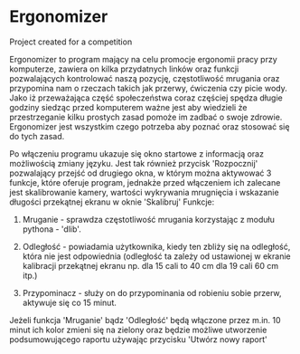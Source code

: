 # Ergonomizer
Project created for a competition

Ergonomizer to program mający na celu promocje ergonomii pracy przy komputerze,
zawiera on kilka przydatnych linków oraz funkcji pozwalających kontrolować naszą pozycję, częstotliwość mrugania oraz przypomina nam o rzeczach takich jak przerwy, ćwiczenia czy picie wody.
Jako iż przeważająca część społeczeństwa coraz częściej spędza długie godziny siedząc przed komputerem ważne jest aby wiedzieli że przestrzeganie kilku prostych zasad pomoże im zadbać o swoje zdrowie. Ergonomizer jest wszystkim czego potrzeba aby poznać oraz stosować się do tych zasad.

Po włączeniu programu ukazuje się okno startowe z informacją oraz możliwością zmiany języku.
Jest tak również przycisk 'Rozpocznij'  pozwalający przejść od drugiego okna, w którym można aktywować 3 funkcje, które oferuje program, jednakże przed włączeniem ich zalecane jest skalibrowanie kamery, wartości wykrywania mrugnięcia i wskazanie długości przekątnej ekranu w oknie 'Skalibruj'
Funkcje:
1. Mruganie - sprawdza częstotliwość mrugania korzystając z modułu pythona - 'dlib'.

2. Odległość - powiadamia użytkownika, kiedy ten zbliży się na odległość, która nie jest odpowiednia (odległość ta zależy od ustawionej w ekranie kalibracji przekątnej ekranu np. dla 15 cali to 40 cm dla 19 cali 60 cm itp.)

3. Przypominacz - służy on do przypominania od robieniu sobie przerw, aktywuje się co 15 minut.

Jeżeli funkcja 'Mruganie' bądz 'Odległość' będą włączone przez m.in. 10 minut ich kolor zmieni się na zielony oraz będzie możliwe utworzenie podsumowującego raportu używając przycisku 'Utwórz nowy raport'
